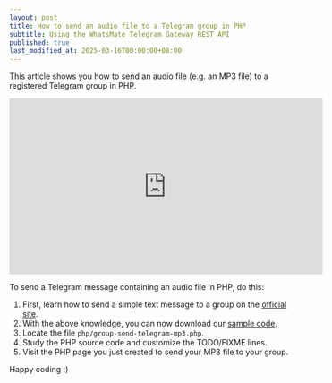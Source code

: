 ```yaml
---
layout: post
title: How to send an audio file to a Telegram group in PHP
subtitle: Using the WhatsMate Telegram Gateway REST API
published: true
last_modified_at: 2025-03-16T00:00:00+08:00
---
```


This article shows you how to send an audio file (e.g. an MP3 file) to a registered Telegram group in PHP.


<iframe width="560" height="315" src="https://www.youtube.com/embed/TwVvv6pdKn4?rel=0&cc_load_policy=1" frameborder="0" allowfullscreen></iframe>


To send a Telegram message containing an audio file in PHP, do this:

1. First, learn how to send a simple text message to a group on the [official site](https://www.whatsmate.net/telegram-group-message-api.html). 
2. With the above knowledge, you can now download our [sample code](https://github.com/whatsmate/telegram-demos/archive/master.zip).
3. Locate the file `php/group-send-telegram-mp3.php`. <script src="https://gist.github.com/whatsmate/412e942f5f7d91f076f44e127aeb73a0.js"></script>
4. Study the PHP source code and customize the TODO/FIXME lines.
5. Visit the PHP page you just created to send your MP3 file to your group.


Happy coding :) 


<br>

